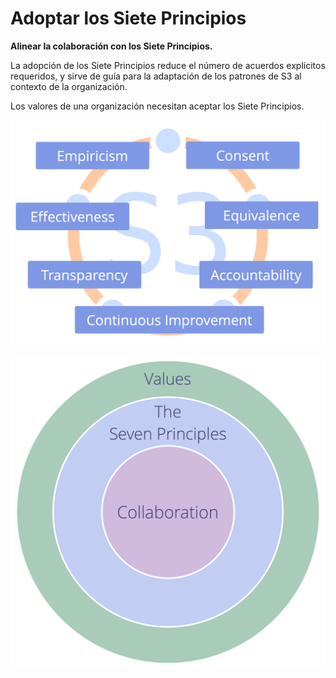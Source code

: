 # Adoptar los Siete Principios

<summary>
<strong>Alinear la colaboración con los Siete Principios.</strong>
</summary>

La adopción de los Siete Principios reduce el número de acuerdos explícitos requeridos, y sirve de guía para la adaptación de los patrones de S3 al contexto de la organización.

Los valores de una organización necesitan aceptar los Siete Principios.

![Los Siete Principios](img/framework/s3-principles-plain.png)

![Los valores de una organización necesitan aceptar los Siete Principios.](img/collaboration-values/values-7principles.png)